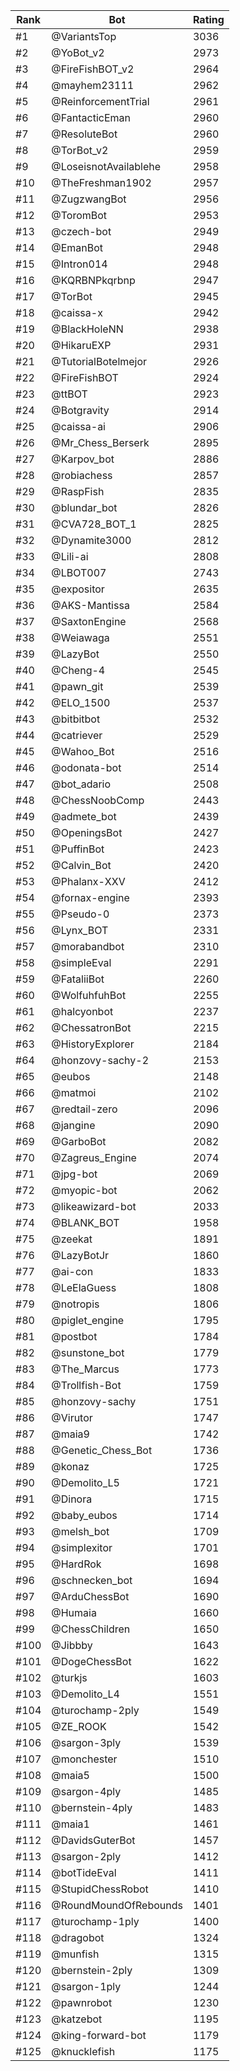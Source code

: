 Rank|Bot|Rating
---|---|---
#1|@VariantsTop|3036
#2|@YoBot_v2|2973
#3|@FireFishBOT_v2|2964
#4|@mayhem23111|2962
#5|@ReinforcementTrial|2961
#6|@FantacticEman|2960
#7|@ResoluteBot|2960
#8|@TorBot_v2|2959
#9|@LoseisnotAvailablehe|2958
#10|@TheFreshman1902|2957
#11|@ZugzwangBot|2956
#12|@ToromBot|2953
#13|@czech-bot|2949
#14|@EmanBot|2948
#15|@Intron014|2948
#16|@KQRBNPkqrbnp|2947
#17|@TorBot|2945
#18|@caissa-x|2942
#19|@BlackHoleNN|2938
#20|@HikaruEXP|2931
#21|@TutorialBotelmejor|2926
#22|@FireFishBOT|2924
#23|@ttBOT|2923
#24|@Botgravity|2914
#25|@caissa-ai|2906
#26|@Mr_Chess_Berserk|2895
#27|@Karpov_bot|2886
#28|@robiachess|2857
#29|@RaspFish|2835
#30|@blundar_bot|2826
#31|@CVA728_BOT_1|2825
#32|@Dynamite3000|2812
#33|@Lili-ai|2808
#34|@LBOT007|2743
#35|@expositor|2635
#36|@AKS-Mantissa|2584
#37|@SaxtonEngine|2568
#38|@Weiawaga|2551
#39|@LazyBot|2550
#40|@Cheng-4|2545
#41|@pawn_git|2539
#42|@ELO_1500|2537
#43|@bitbitbot|2532
#44|@catriever|2529
#45|@Wahoo_Bot|2516
#46|@odonata-bot|2514
#47|@bot_adario|2508
#48|@ChessNoobComp|2443
#49|@admete_bot|2439
#50|@OpeningsBot|2427
#51|@PuffinBot|2423
#52|@Calvin_Bot|2420
#53|@Phalanx-XXV|2412
#54|@fornax-engine|2393
#55|@Pseudo-0|2373
#56|@Lynx_BOT|2331
#57|@morabandbot|2310
#58|@simpleEval|2291
#59|@FataliiBot|2260
#60|@WolfuhfuhBot|2255
#61|@halcyonbot|2237
#62|@ChessatronBot|2215
#63|@HistoryExplorer|2184
#64|@honzovy-sachy-2|2153
#65|@eubos|2148
#66|@matmoi|2102
#67|@redtail-zero|2096
#68|@jangine|2090
#69|@GarboBot|2082
#70|@Zagreus_Engine|2074
#71|@jpg-bot|2069
#72|@myopic-bot|2062
#73|@likeawizard-bot|2033
#74|@BLANK_BOT|1958
#75|@zeekat|1891
#76|@LazyBotJr|1860
#77|@ai-con|1833
#78|@LeElaGuess|1808
#79|@notropis|1806
#80|@piglet_engine|1795
#81|@postbot|1784
#82|@sunstone_bot|1779
#83|@The_Marcus|1773
#84|@Trollfish-Bot|1759
#85|@honzovy-sachy|1751
#86|@Virutor|1747
#87|@maia9|1742
#88|@Genetic_Chess_Bot|1736
#89|@konaz|1725
#90|@Demolito_L5|1721
#91|@Dinora|1715
#92|@baby_eubos|1714
#93|@melsh_bot|1709
#94|@simplexitor|1701
#95|@HardRok|1698
#96|@schnecken_bot|1694
#97|@ArduChessBot|1690
#98|@Humaia|1660
#99|@ChessChildren|1650
#100|@Jibbby|1643
#101|@DogeChessBot|1622
#102|@turkjs|1603
#103|@Demolito_L4|1551
#104|@turochamp-2ply|1549
#105|@ZE_ROOK|1542
#106|@sargon-3ply|1539
#107|@monchester|1510
#108|@maia5|1500
#109|@sargon-4ply|1485
#110|@bernstein-4ply|1483
#111|@maia1|1461
#112|@DavidsGuterBot|1457
#113|@sargon-2ply|1412
#114|@botTideEval|1411
#115|@StupidChessRobot|1410
#116|@RoundMoundOfRebounds|1401
#117|@turochamp-1ply|1400
#118|@dragobot|1324
#119|@munfish|1315
#120|@bernstein-2ply|1309
#121|@sargon-1ply|1244
#122|@pawnrobot|1230
#123|@katzebot|1195
#124|@king-forward-bot|1179
#125|@knucklefish|1175

